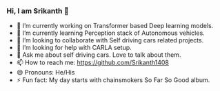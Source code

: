 ### Hi, I am Srikanth 👋

- 🔭 I’m currently working on Transformer based Deep learning models.
- 🌱 I’m currently learning Perception stack of Autonomous vehicles.
- 👯 I’m looking to collaborate with Self driving cars related projects.
- 🤔 I’m looking for help with CARLA setup.
- 💬 Ask me about self driving cars. Love to talk about them.
- 📫 How to reach me: https://github.com/Srikanth1408
- 😄 Pronouns: He/His
- ⚡ Fun fact: My day starts with chainsmokers So Far So Good album.
